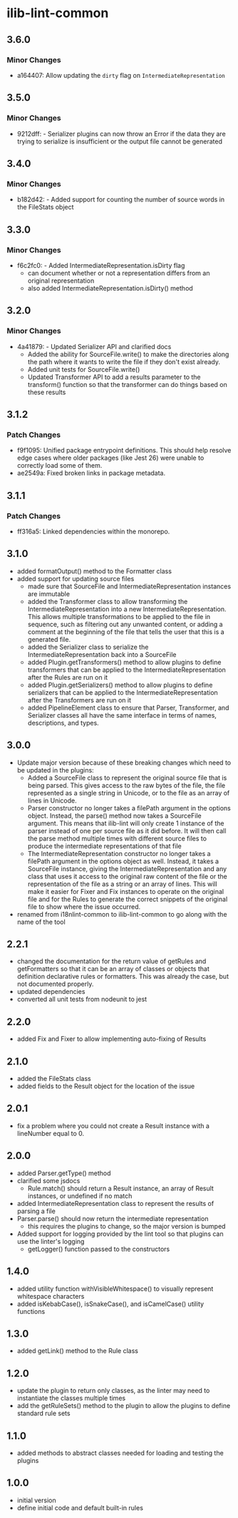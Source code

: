 # ilib-lint-common

## 3.6.0

### Minor Changes

- a164407: Allow updating the `dirty` flag on `IntermediateRepresentation`

## 3.5.0

### Minor Changes

- 9212dff: - Serializer plugins can now throw an Error if the
  data they are trying to serialize is insufficient
  or the output file cannot be generated

## 3.4.0

### Minor Changes

- b182d42: - Added support for counting the number of source words
  in the FileStats object

## 3.3.0

### Minor Changes

- f6c2fc0: - Added IntermediateRepresentation.isDirty flag
  - can document whether or not a representation differs from an
    original representation
  - also added IntermediateRepresentation.isDirty() method

## 3.2.0

### Minor Changes

- 4a41879: - Updated Serializer API and clarified docs
  - Added the ability for SourceFile.write() to make the
    directories along the path where it wants to write
    the file if they don't exist already.
  - Added unit tests for SourceFile.write()
  - Updated Transformer API to add a results parameter
    to the transform() function so that the transformer
    can do things based on these results

## 3.1.2

### Patch Changes

- f9f1095: Unified package entrypoint definitions. This should help resolve edge cases where older packages (like Jest 26) were unable to correctly load some of them.
- ae2549a: Fixed broken links in package metadata.

## 3.1.1

### Patch Changes

- ff316a5: Linked dependencies within the monorepo.

## 3.1.0

- added formatOutput() method to the Formatter class
- added support for updating source files
  - made sure that SourceFile and IntermediateRepresentation instances are immutable
  - added the Transformer class to allow transforming the IntermediateRepresentation into a
    new IntermediateRepresentation. This allows multiple transformations to
    be applied to the file in sequence, such as filtering out any unwanted content,
    or adding a comment at the beginning of the file that tells the user that
    this is a generated file.
  - added the Serializer class to serialize the IntermediateRepresentation back into a SourceFile
  - added Plugin.getTransformers() method to allow plugins to define transformers
    that can be applied to the IntermediateRepresentation after the Rules are run
    on it
  - added Plugin.getSerializers() method to allow plugins to define serializers
    that can be applied to the IntermediateRepresentation after the Transformers
    are run on it
  - added PipelineElement class to ensure that Parser, Transformer, and Serializer
    classes all have the same interface in terms of names, descriptions, and
    types.

## 3.0.0

- Update major version because of these breaking changes which need to be
  updated in the plugins:
  - Added a SourceFile class to represent the original source file
    that is being parsed. This gives access to the raw bytes of the file,
    the file represented as a single string in Unicode, or to the file
    as an array of lines in Unicode.
  - Parser constructor no longer takes a filePath argument in the
    options object. Instead, the parse() method now takes a SourceFile
    argument. This means that ilib-lint will only create 1 instance of
    the parser instead of one per source file as it did before. It will
    then call the parse method multiple times with different source
    files to produce the intermediate representations of that file
  - The IntermediateRepresentation constructor no longer takes a filePath
    argument in the options object as well. Instead, it takes a SourceFile
    instance, giving the IntermediateRepresentation and any class that
    uses it access to the original raw content of the file or the
    representation of the file as a string or an array of lines. This will
    make it easier for Fixer and Fix instances to operate on the original
    file and for the Rules to generate the correct snippets of the original
    file to show where the issue occurred.
- renamed from i18nlint-common to ilib-lint-common to go along with the name of
  the tool

## 2.2.1

- changed the documentation for the return value of getRules and getFormatters
  so that it can be an array of classes or objects that definition declarative
  rules or formatters. This was already the case, but not documented properly.
- updated dependencies
- converted all unit tests from nodeunit to jest

## 2.2.0

- added Fix and Fixer to allow implementing auto-fixing of Results

## 2.1.0

- added the FileStats class
- added fields to the Result object for the location of the issue

## 2.0.1

- fix a problem where you could not create a Result instance with a
  lineNumber equal to 0.

## 2.0.0

- added Parser.getType() method
- clarified some jsdocs
  - Rule.match() should return a Result instance, an array of
    Result instances, or undefined if no match
- added IntermediateRepresentation class to represent the results of
  parsing a file
- Parser.parse() should now return the intermediate representation
  - this requires the plugins to change, so the major version is bumped
- Added support for logging provided by the lint tool so that plugins
  can use the linter's logging
  - getLogger() function passed to the constructors

## 1.4.0

- added utility function withVisibleWhitespace() to visually represent whitespace characters
- added isKebabCase(), isSnakeCase(), and isCamelCase() utility functions

## 1.3.0

- added getLink() method to the Rule class

## 1.2.0

- update the plugin to return only classes, as the linter may need to instantiate
  the classes multiple times
- add the getRuleSets() method to the plugin to allow the plugins to define
  standard rule sets

## 1.1.0

- added methods to abstract classes needed for loading and testing the plugins

## 1.0.0

- initial version
- define initial code and default built-in rules
